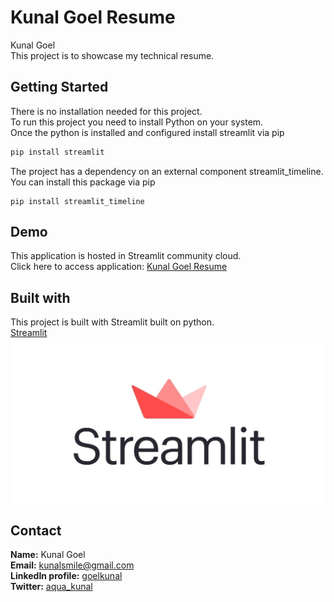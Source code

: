 # Kunal Goel Resume
Kunal Goel  
This project is to showcase my technical resume.

## Getting Started

There is no installation needed for this project.   
To run this project you need to install Python on your system.  
Once the python is installed and configured install streamlit via pip

```bash
pip install streamlit
```

The project has a dependency on an external component streamlit_timeline. You can install this package via pip
```
pip install streamlit_timeline
```
## Demo
This application is hosted in Streamlit community cloud.  
Click here to access application: [Kunal Goel Resume](https://kunalgoel.streamlit.app/)

## Built with

This project is built with Streamlit built on python.  
[Streamlit](https://streamlit.io/)
![Streamlit](https://raw.githubusercontent.com/kunalsmile/kunalgoel/main/assets/streamlit.jpeg)



## Contact
**Name:** Kunal Goel  
**Email:** kunalsmile@gmail.com  
**LinkedIn profile:** [goelkunal](https://www.linkedin.com/in/goelkunal/)  
**Twitter:** [aqua_kunal](https://twitter.com/aqua_kunal)